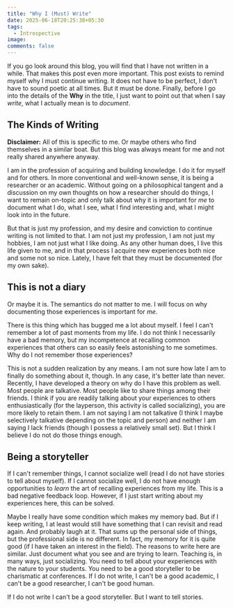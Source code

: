 ```yaml
---
title: "Why I (Must) Write"
date: 2025-06-18T20:25:38+05:30
tags:
  - Introspective
image:
comments: false
---
```

If you go look around this blog, you will find that I have not written in a while. That makes this post even more important. This post exists to remind myself why I must continue writing. It does not have to be perfect, I don't have to sound poetic at all times. But it must be done. Finally, before I go into the details of the **Why** in the title, I just want to point out that when I say _write_, what I actually mean is to _document_.

## The Kinds of Writing
**Disclaimer:** All of this is specific to me. Or maybe others who find themselves in a similar boat. But this blog was always meant for me and not really shared anywhere anyway.

I am in the profession of acquiring and building knowledge. I do it for myself and for others. In more conventional and well-known sense, it is being a researcher or an academic. Without going on a philosophical tangent and a discussion on my own thoughts on how a researcher should do things, I want to remain on-topic and only talk about why it is important for _me_ to document what I do, what I see, what I find interesting and, what I might look into in the future.

But that is just my profession, and my desire and conviction to continue writing is not limited to that. I am not just my profession, I am not just my hobbies, I am not just what I like doing. As any other human does, I live this life given to me, and in that process I acquire new experiences both nice and some not so nice. Lately, I have felt that they must be documented (for my own sake).

## This is not a diary
Or maybe it is. The semantics do not matter to me. I will focus on why documenting those experiences is important for _me_. 

There is this thing which has bugged me a lot about myself. I feel I can't remember a lot of past moments from my life. I do not think I necessarily have a bad memory, but my incompetence at recalling common experiences that others can so easily feels astonishing to me sometimes. Why do I not remember those experiences?

This is not a sudden realization by any means. I am not sure how late I am to finally do something about it, though. In any case, it's better late than never. Recently, I have developed a theory on why do I have this problem as well. Most people are talkative. Most people like to share things among their friends. I think if you are readily talking about your experiences to others enthusiastically (for the layperson, this activity is called socializing), you are more likely to retain them. I am not saying I am not talkative (I think I maybe selectively talkative depending on the topic and person) and neither I am saying I lack friends (though I possess a relatively small set). But I think I believe I do not do those things enough.

## Being a storyteller
If I can't remember things, I cannot socialize well (read I do not have stories to tell about myself). If I cannot socialize well, I do not have enough opportunities to _learn_ the art of recalling experiences from my life. This is a bad negative feedback loop. However, if I just start writing about my experiences here, this can be solved. 

Maybe I really have some condition which makes my memory bad. But if I keep writing, I at least would still have something that I can revisit and read again. And probably laugh at it. That sums up the personal side of things, but the professional side is no different. In fact, my memory for it is quite good (if I have taken an interest in the field). The reasons to write here are similar. Just document what you see and are trying to learn. Teaching is, in many ways, just socializing. You need to tell about your experiences with the nature to your students. You need to be a good storyteller to be charismatic at conferences. If I do not write, I can't be a good academic, I can't be a good researcher, I can't be good human. 

If I do not write I can't be a good storyteller. But I want to tell stories.
